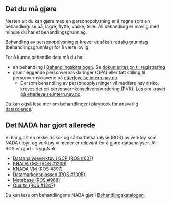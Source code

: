 
## Det du må gjøre

Nesten alt du kan gjøre med en personopplysning er å regne som en behandling: se på, lagre, flytte, vaske, telle.
All behandling er ulovlig med mindre du har et behandlingsgrunnlag.

Behandling av personopplysninger krever et såkalt rettslig grunnlag (behandlingsgrunnlag) for å være lovlig.

For å kunne behandle data må du ha:

- en behandling i [Behandlingskatalogen](https://behandlingskatalog.intern.nav.no/). Se [dokumentasjon til registrering](spilleregler.md#hva-ma-jeg-som-produsent-dokumentere-om-dataene-jeg-behandler)
- grunnleggende personvernavklaringer (GPA) eller tatt stilling til personvernskravene på [etterlevelse.intern.nav.no](https://etterlevelse.intern.nav.no/)
    - Dersom behandling av personopplysninger vil medføre høy risiko, kreves det en personvernkonsekvensvurdering (PVK).
    [Les om kravet på etterlevelse.intern.nav.no](https://etterlevelse.intern.nav.no/krav/114/1).

Du kan også [lese mer om behandlinger i playbook for ansvarlig datascience](https://laughing-guacamole-242227e5.pages.github.io/notebooks/p2_Privacy_IntroGPA.html).

## Det NADA har gjort allerede

Vi har gjort en rekke risiko- og sårbarhetsanalyse (ROS) av verktøy som NADA tilbyr, og verktøy vi mener er relevant for å gjøre dataanalyser.
All ROS er gjort i TryggNok.

* [Dataanalyseverktøy i GCP (ROS #607)](https://apps.powerapps.com/play/e/default-62366534-1ec3-4962-8869-9b5535279d0b/a/f8517640-ea01-46e2-9c09-be6b05013566?ID=607)
* [KNADA GKE (ROS #1239)](https://apps.powerapps.com/play/e/default-62366534-1ec3-4962-8869-9b5535279d0b/a/f8517640-ea01-46e2-9c09-be6b05013566?ID=1239)
* [KNADA VM (ROS #897)](https://apps.powerapps.com/play/e/default-62366534-1ec3-4962-8869-9b5535279d0b/a/f8517640-ea01-46e2-9c09-be6b05013566?ID=897)
* [Datamarkedsplassen (ROS #1005)](https://apps.powerapps.com/play/e/default-62366534-1ec3-4962-8869-9b5535279d0b/a/f8517640-ea01-46e2-9c09-be6b05013566?ID=1005)
* [Metabase (ROS #988)](https://apps.powerapps.com/play/e/default-62366534-1ec3-4962-8869-9b5535279d0b/a/f8517640-ea01-46e2-9c09-be6b05013566?ID=988)
* [Quarto (ROS #1347)](https://apps.powerapps.com/play/f8517640-ea01-46e2-9c09-be6b05013566?ID=1357)

Du kan lese om behandlingene NADA gjør i [Behandlingskatalogen](https://behandlingskatalog.nais.adeo.no/process/team/3f85cdce-1257-4862-8ce3-3aec9b576df0/18089de7-829d-47e3-868b-53d4e5f251da).
